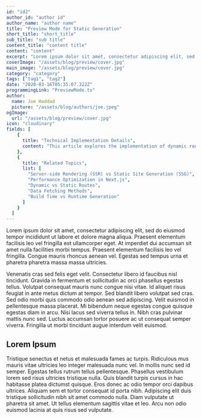```yaml
---
id: "id2"
author_id: "author id"
author_name: "author name"
title: "Preview Mode for Static Generation"
short_title: "short_title"
sub_title: "sub title"
content_title: "content title"
content: "content"
excerpt: "Lorem ipsum dolor sit amet, consectetur adipiscing elit, sed do eiusmod tempor incididunt ut labore et dolore magna aliqua. Praesent elementum facilisis leo vel fringilla est ullamcorper eget. At imperdiet dui accumsan sit amet nulla facilities morbi tempus."
coverImage: "/assets/blog/preview/cover.jpg"
main_image: "/assets/blog/preview/cover.jpg"
category: "category"
tags: ["tag1", "tag2"]
date: "2020-03-16T05:35:07.322Z"
programmingLink: "PreviewMode.ts"
author:
  name: Joe Haddad
  picture: "/assets/blog/authors/joe.jpeg"
ogImage:
  url: "/assets/blog/preview/cover.jpg"
icon: "cloudinary"
fields: [
    {
      title: "Technical Implementation Details",
      content: "This article explores the implementation of dynamic routing and static generation in Next.js. Key concepts covered include getStaticProps, getStaticPaths, and the benefits of static generation for performance optimization. We'll examine real-world use cases and best practices for choosing between static generation and server-side rendering based on your application's requirements."
    },
    {
      title: "Related Topics",
      list: [
        "Server-side Rendering (SSR) vs Static Site Generation (SSG)",
        "Performance Optimization in Next.js",
        "Dynamic vs Static Routes",
        "Data Fetching Methods",
        "Build Time vs Runtime Generation"
      ]
    }
  ]
---
```


Lorem ipsum dolor sit amet, consectetur adipiscing elit, sed do eiusmod tempor incididunt ut labore et dolore magna aliqua. Praesent elementum facilisis leo vel fringilla est ullamcorper eget. At imperdiet dui accumsan sit amet nulla facilities morbi tempus. Praesent elementum facilisis leo vel fringilla. Congue mauris rhoncus aenean vel. Egestas sed tempus urna et pharetra pharetra massa massa ultricies.

Venenatis cras sed felis eget velit. Consectetur libero id faucibus nisl tincidunt. Gravida in fermentum et sollicitudin ac orci phasellus egestas tellus. Volutpat consequat mauris nunc congue nisi vitae. Id aliquet risus feugiat in ante metus dictum at tempor. Sed blandit libero volutpat sed cras. Sed odio morbi quis commodo odio aenean sed adipiscing. Velit euismod in pellentesque massa placerat. Mi bibendum neque egestas congue quisque egestas diam in arcu. Nisi lacus sed viverra tellus in. Nibh cras pulvinar mattis nunc sed. Luctus accumsan tortor posuere ac ut consequat semper viverra. Fringilla ut morbi tincidunt augue interdum velit euismod.

## Lorem Ipsum

Tristique senectus et netus et malesuada fames ac turpis. Ridiculous mus mauris vitae ultricies leo integer malesuada nunc vel. In mollis nunc sed id semper. Egestas tellus rutrum tellus pellentesque. Phasellus vestibulum lorem sed risus ultricies tristique nulla. Quis blandit turpis cursus in hac habitasse platea dictumst quisque. Eros donec ac odio tempor orci dapibus ultrices. Aliquam sem et tortor consequat id porta nibh. Adipiscing elit duis tristique sollicitudin nibh sit amet commodo nulla. Diam vulputate ut pharetra sit amet. Ut tellus elementum sagittis vitae et leo. Arcu non odio euismod lacinia at quis risus sed vulputate.

